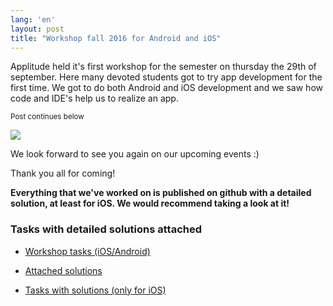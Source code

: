 ```yaml
---
lang: 'en'
layout: post
title: "Workshop fall 2016 for Android and iOS"
---
```


Applitude held it's first workshop for the semester on thursday the 29th of september.
Here many devoted students got to try app development for the first time. We got to do
both Android and iOS development and we saw how code and IDE's help us to realize an app.

<small>Post continues below</small>

<img class="img-center" src="static/img/workshoph2016.jpg">

We look forward to see you again on our upcoming events :)

Thank you all for coming!

<b> Everything that we've worked on is published on github with a detailed solution, at least for iOS.
We would recommend taking a look at it! </b>

### Tasks with detailed solutions attached

- <a href="https://github.com/applitude/applitude-workshop/blob/master/Oppgaver.md">Workshop tasks (iOS/Android)</a>

- <a href="https://github.com/applitude/applitude-workshop/tree/solution">Attached solutions</a>

- <a href="https://github.com/applitude/Swift-workshop">Tasks with solutions (only for iOS)</a>
